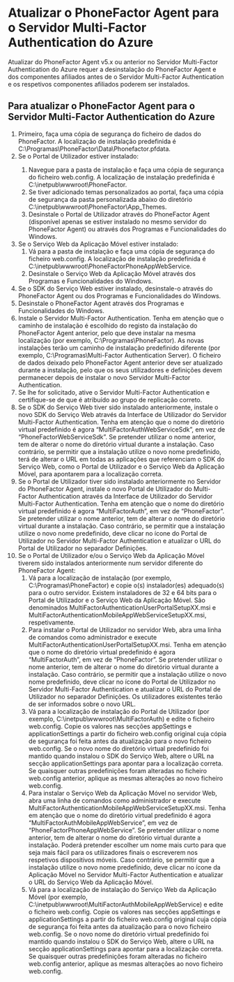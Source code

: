<properties 
    pageTitle="Atualizar o PhoneFactor Agent para o Servidor Multi-Factor Authentication do Azure" 
    description="Este documento descreve como começar a utilizar o Servidor MFA do Azure e como atualizar a partir de um phonefactor agent mais antigo." 
    services="multi-factor-authentication" 
    documentationCenter="" 
    authors="billmath" 
    manager="stevenpo" 
    editor="curtland"/>

<tags 
    ms.service="multi-factor-authentication" 
    ms.workload="identity" 
    ms.tgt_pltfrm="na" 
    ms.devlang="na" 
    ms.topic="get-started-article" 
    ms.date="05/12/2016" 
    ms.author="billmath"/>

# Atualizar o PhoneFactor Agent para o Servidor Multi-Factor Authentication do Azure

Atualizar do PhoneFactor Agent v5.x ou anterior no Servidor Multi-Factor Authentication do Azure requer a desinstalação do PhoneFactor Agent e dos componentes afiliados antes de o Servidor Multi-Factor Authentication e os respetivos componentes afiliados poderem ser instalados. 

## Para atualizar o PhoneFactor Agent para o Servidor Multi-Factor Authentication do Azure
<ol>
<li>Primeiro, faça uma cópia de segurança do ficheiro de dados do PhoneFactor. A localização de instalação predefinida é C:\Programas\PhoneFactor\Data\Phonefactor.pfdata.


<li>Se o Portal de Utilizador estiver instalado:</li>
<ol>
<li>Navegue para a pasta de instalação e faça uma cópia de segurança do ficheiro web.config. A localização de instalação predefinida é C:\inetpub\wwwroot\PhoneFactor.</li>


<li>Se tiver adicionado temas personalizados ao portal, faça uma cópia de segurança da pasta personalizada abaixo do diretório C:\inetpub\wwwroot\PhoneFactor\App_Themes.</li>


<li>Desinstale o Portal de Utilizador através do PhoneFactor Agent (disponível apenas se estiver instalado no mesmo servidor do PhoneFactor Agent) ou através dos Programas e Funcionalidades do Windows.</li></ol>




<li>Se o Serviço Web da Aplicação Móvel estiver instalado:
<ol>
<li>Vá para a pasta de instalação e faça uma cópia de segurança do ficheiro web.config. A localização de instalação predefinida é C:\inetpub\wwwroot\PhoneFactorPhoneAppWebService.</li>
<li>Desinstale o Serviço Web da Aplicação Móvel através dos Programas e Funcionalidades do Windows.</li></ol>

<li>Se o SDK do Serviço Web estiver instalado, desinstale-o através do PhoneFactor Agent ou dos Programas e Funcionalidades do Windows.

<li>Desinstale o PhoneFactor Agent através dos Programas e Funcionalidades do Windows.

<li>Instale o Servidor Multi-Factor Authentication. Tenha em atenção que o caminho de instalação é escolhido do registo da instalação do PhoneFactor Agent anterior, pelo que deve instalar na mesma localização (por exemplo, C:\Programas\PhoneFactor). As novas instalações terão um caminho de instalação predefinido diferente (por exemplo, C:\Programas\Multi-Factor Authentication Server). O ficheiro de dados deixado pelo PhoneFactor Agent anterior deve ser atualizado durante a instalação, pelo que os seus utilizadores e definições devem permanecer depois de instalar o novo Servidor Multi-Factor Authentication.

<li>Se lhe for solicitado, ative o Servidor Multi-Factor Authentication e certifique-se de que é atribuído ao grupo de replicação correto.

<li>Se o SDK do Serviço Web tiver sido instalado anteriormente, instale o novo SDK do Serviço Web através da Interface de Utilizador do Servidor Multi-Factor Authentication. Tenha em atenção que o nome do diretório virtual predefinido é agora “MultiFactorAuthWebServiceSdk”, em vez de “PhoneFactorWebServiceSdk”. Se pretender utilizar o nome anterior, tem de alterar o nome do diretório virtual durante a instalação. Caso contrário, se permitir que a instalação utilize o novo nome predefinido, terá de alterar o URL em todas as aplicações que referenciam o SDK do Serviço Web, como o Portal de Utilizador e o Serviço Web da Aplicação Móvel, para apontarem para a localização correta.

<li>Se o Portal de Utilizador tiver sido instalado anteriormente no Servidor do PhoneFactor Agent, instale o novo Portal de Utilizador do Multi-Factor Authentication através da Interface de Utilizador do Servidor Multi-Factor Authentication. Tenha em atenção que o nome do diretório virtual predefinido é agora “MultiFactorAuth”, em vez de “PhoneFactor”. Se pretender utilizar o nome anterior, tem de alterar o nome do diretório virtual durante a instalação. Caso contrário, se permitir que a instalação utilize o novo nome predefinido, deve clicar no ícone do Portal de Utilizador no Servidor Multi-Factor Authentication e atualizar o URL do Portal de Utilizador no separador Definições. 

<li>Se o Portal de Utilizador e/ou o Serviço Web da Aplicação Móvel tiverem sido instalados anteriormente num servidor diferente do PhoneFactor Agent:
<ol>
<li>Vá para a localização de instalação (por exemplo, C:\Programas\PhoneFactor) e copie o(s) instalador(es) adequado(s) para o outro servidor. Existem instaladores de 32 e 64 bits para o Portal de Utilizador e o Serviço Web da Aplicação Móvel. São denominados MultiFactorAuthenticationUserPortalSetupXX.msi e MultiFactorAuthenticationMobileAppWebServiceSetupXX.msi, respetivamente.</li>
<li>Para instalar o Portal de Utilizador no servidor Web, abra uma linha de comandos como administrador e execute MultiFactorAuthenticationUserPortalSetupXX.msi. Tenha em atenção que o nome do diretório virtual predefinido é agora “MultiFactorAuth”, em vez de “PhoneFactor”. Se pretender utilizar o nome anterior, tem de alterar o nome do diretório virtual durante a instalação. Caso contrário, se permitir que a instalação utilize o novo nome predefinido, deve clicar no ícone do Portal de Utilizador no Servidor Multi-Factor Authentication e atualizar o URL do Portal de Utilizador no separador Definições. Os utilizadores existentes terão de ser informados sobre o novo URL.</li>
<li>Vá para a localização de instalação do Portal de Utilizador (por exemplo, C:\inetpub\wwwroot\MultiFactorAuth) e edite o ficheiro web.config. Copie os valores nas secções appSettings e applicationSettings a partir do ficheiro web.config original cuja cópia de segurança foi feita antes da atualização para o novo ficheiro web.config. Se o novo nome do diretório virtual predefinido foi mantido quando instalou o SDK do Serviço Web, altere o URL na secção applicationSettings para apontar para a localização correta. Se quaisquer outras predefinições foram alteradas no ficheiro web.config anterior, aplique as mesmas alterações ao novo ficheiro web.config.</li>
<li>Para instalar o Serviço Web da Aplicação Móvel no servidor Web, abra uma linha de comandos como administrador e execute MultiFactorAuthenticationMobileAppWebServiceSetupXX.msi. Tenha em atenção que o nome do diretório virtual predefinido é agora “MultiFactorAuthMobileAppWebService”, em vez de “PhoneFactorPhoneAppWebService”. Se pretender utilizar o nome anterior, tem de alterar o nome do diretório virtual durante a instalação. Poderá pretender escolher um nome mais curto para que seja mais fácil para os utilizadores finais o escreverem nos respetivos dispositivos móveis. Caso contrário, se permitir que a instalação utilize o novo nome predefinido, deve clicar no ícone da Aplicação Móvel no Servidor Multi-Factor Authentication e atualizar o URL do Serviço Web da Aplicação Móvel.</li>
<li>Vá para a localização de instalação do Serviço Web da Aplicação Móvel (por exemplo, C:\inetpub\wwwroot\MultiFactorAuthMobileAppWebService) e edite o ficheiro web.config. Copie os valores nas secções appSettings e applicationSettings a partir do ficheiro web.config original cuja cópia de segurança foi feita antes da atualização para o novo ficheiro web.config. Se o novo nome do diretório virtual predefinido foi mantido quando instalou o SDK do Serviço Web, altere o URL na secção applicationSettings para apontar para a localização correta. Se quaisquer outras predefinições foram alteradas no ficheiro web.config anterior, aplique as mesmas alterações ao novo ficheiro web.config.</li></ol>


 


 


<!--HONumber=Jun16_HO2-->


